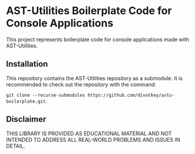 # AST-Utilities Boilerplate Code for Console Applications

This project represents boilerplate code for console applications made with AST-Utilities.

## Installation

This repository contains the AST-Utilities repository as a submodule. It is recommended to check out the repository with the command:

`git clone --recurse-submodules https://github.com/divotkey/astu-boilerplate.git`.

## Disclaimer

THIS LIBRARY IS PROVIDED AS EDUCATIONAL MATERIAL AND NOT INTENDED TO ADDRESS ALL REAL-WORLD PROBLEMS AND ISSUES IN DETAIL.